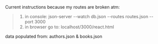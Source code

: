 Current instructions because my routes are broken atm:
> 1) in console: json-server --watch db.json --routes routes.json --port 3000
> 2) in browser go to: localhost/3000/react.html

data populated from:
authors.json & books.json
